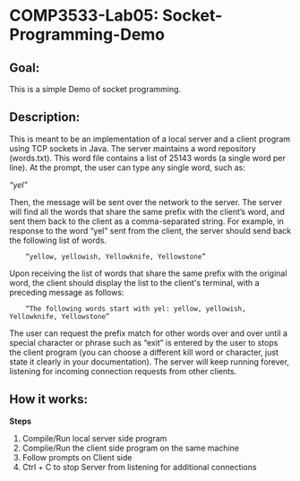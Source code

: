 # COMP3533-Lab05: Socket-Programming-Demo

## Goal: 
This is a simple Demo of socket programming.

## Description: 
This is meant to be an implementation of a local server and a client program using TCP sockets in Java. The server maintains a word repository (words.txt). This word file contains a list of 25143 words (a single word per line). At the prompt, the user can type any single word, such as:

*“yel”*

Then, the message will be sent over the network to the server.  The server will find all the words that share the same prefix with the client’s word, and sent them back to the client as a comma-separated string. For example, in response to the word “yel” sent from the client, the server should send back the following list of words.

        “yellow, yellowish, Yellowknife, Yellowstone”
 
Upon receiving the list of words that share the same prefix with the original word, the client should display the list to the client's terminal, with a preceding message as follows:

        “The following words start with yel: yellow, yellowish, Yellowknife, Yellowstone”

The user can request the prefix match for other words over and over until a special character or phrase such as “exit” is entered by the user to stops the client program (you can choose a different kill word or character, just state it clearly in your documentation).  The server will keep running forever, listening for incoming connection requests from other clients.

## How it works: 

**Steps**

1. Compile/Run local server side program
2. Complie/Run the client side program on the same machine
3. Follow prompts on Client side
4. Ctrl + C to stop Server from listening for additional connections


